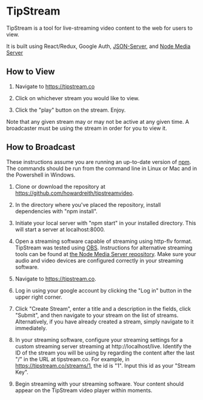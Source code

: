 # TipStream

TipStream is a tool for live-streaming video content to the web for users to view.

It is built using React/Redux, Google Auth, [JSON-Server](https://www.npmjs.com/package/json-server), and [Node Media Server](https://github.com/illuspas/Node-Media-Server)

## How to View

1. Navigate to https://tipstream.co

2. Click on whichever stream you would like to view.

3. Click the "play" button on the stream. Enjoy.

Note that any given stream may or may not be active at any given time. A broadcaster must be using the stream in order for you to view it.

## How to Broadcast

These instructions assume you are running an up-to-date version of [npm](https://www.npmjs.com/get-npm). The commands should be run from the command line in Linux or Mac and in the Powershell in Windows.

1. Clone or download the repository at https://github.com/howardreith/tipstreamvideo.

2. In the directory where you've placed the repository, install dependencies with "npm install".

3. Initiate your local server with "npm start" in your installed directory. This will start a server at localhost:8000.

4. Open a streaming software capable of streaming using http-flv format. TipStream was tested using [OBS](https://obsproject.com/). Instructions for alternative streaming tools can be found at [the Node Media Server repository](https://www.npmjs.com/package/node-media-server). Make sure your audio and video devices are configured correctly in your streaming software.

5. Navigate to https://tipstream.co.

6. Log in using your google account by clicking the "Log in" button in the upper right corner.

7. Click "Create Stream", enter a title and a description in the fields, click "Submit", and then navigate to your stream on the list of streams. Alternatively, if you have already created a stream, simply navigate to it immediately.

8. In your streaming software, configure your streaming settings for a custom streaming server streaming at http://localhost/live. Identify the ID of the stream you will be using by regarding the content after the last "/" in the URL at tipstream.co. For example, in https://tipstream.co/streams/1, the id is "1". Input this id as your "Stream Key".

9. Begin streaming with your streaming software. Your content should appear on the TipStream video player within moments.
